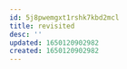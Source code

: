 ```yaml
---
id: 5j8pwemgxt1rshk7kbd2mcl
title: revisited
desc: ''
updated: 1650120902982
created: 1650120902982
---
```


